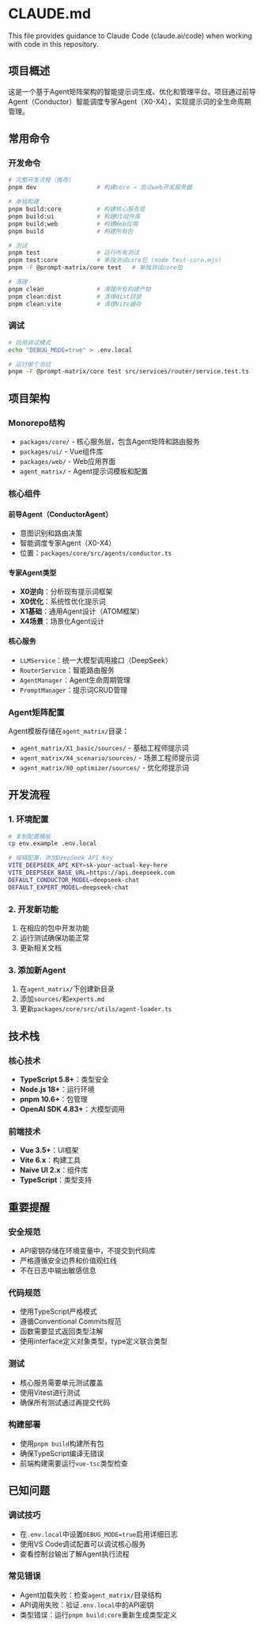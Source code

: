 # CLAUDE.md

This file provides guidance to Claude Code (claude.ai/code) when working with code in this repository.

## 项目概述

这是一个基于Agent矩阵架构的智能提示词生成、优化和管理平台。项目通过前导Agent（Conductor）智能调度专家Agent（X0-X4），实现提示词的全生命周期管理。

## 常用命令

### 开发命令
```bash
# 完整开发流程（推荐）
pnpm dev                 # 构建core → 启动web开发服务器

# 单独构建
pnpm build:core          # 构建核心服务层
pnpm build:ui            # 构建UI组件库
pnpm build:web           # 构建Web应用
pnpm build               # 构建所有包

# 测试
pnpm test                # 运行所有测试
pnpm test:core           # 单独测试core包 (node test-core.mjs)
pnpm -F @prompt-matrix/core test   # 单独测试core包

# 清理
pnpm clean               # 清理所有构建产物
pnpm clean:dist          # 清理dist目录
pnpm clean:vite          # 清理Vite缓存
```

### 调试
```bash
# 启用调试模式
echo "DEBUG_MODE=true" > .env.local

# 运行单个测试
pnpm -F @prompt-matrix/core test src/services/router/service.test.ts
```

## 项目架构

### Monorepo结构
- `packages/core/` - 核心服务层，包含Agent矩阵和路由服务
- `packages/ui/` - Vue组件库
- `packages/web/` - Web应用界面
- `agent_matrix/` - Agent提示词模板和配置

### 核心组件

#### 前导Agent（ConductorAgent）
- 意图识别和路由决策
- 智能调度专家Agent（X0-X4）
- 位置：`packages/core/src/agents/conductor.ts`

#### 专家Agent类型
- **X0逆向**：分析现有提示词框架
- **X0优化**：系统性优化提示词
- **X1基础**：通用Agent设计（ATOM框架）
- **X4场景**：场景化Agent设计

#### 核心服务
- `LLMService`：统一大模型调用接口（DeepSeek）
- `RouterService`：智能路由服务
- `AgentManager`：Agent生命周期管理
- `PromptManager`：提示词CRUD管理

### Agent矩阵配置
Agent模板存储在`agent_matrix/`目录：
- `agent_matrix/X1_basic/sources/` - 基础工程师提示词
- `agent_matrix/X4_scenario/sources/` - 场景工程师提示词
- `agent_matrix/X0_optimizer/sources/` - 优化师提示词

## 开发流程

### 1. 环境配置
```bash
# 复制配置模板
cp env.example .env.local

# 编辑配置，添加DeepSeek API Key
VITE_DEEPSEEK_API_KEY=sk-your-actual-key-here
VITE_DEEPSEEK_BASE_URL=https://api.deepseek.com
DEFAULT_CONDUCTOR_MODEL=deepseek-chat
DEFAULT_EXPERT_MODEL=deepseek-chat
```

### 2. 开发新功能
1. 在相应的包中开发功能
2. 运行测试确保功能正常
3. 更新相关文档

### 3. 添加新Agent
1. 在`agent_matrix/`下创建新目录
2. 添加`sources/`和`experts.md`
3. 更新`packages/core/src/utils/agent-loader.ts`

## 技术栈

### 核心技术
- **TypeScript 5.8+**：类型安全
- **Node.js 18+**：运行环境
- **pnpm 10.6+**：包管理
- **OpenAI SDK 4.83+**：大模型调用

### 前端技术
- **Vue 3.5+**：UI框架
- **Vite 6.x**：构建工具
- **Naive UI 2.x**：组件库
- **TypeScript**：类型支持

## 重要提醒

### 安全规范
- API密钥存储在环境变量中，不提交到代码库
- 严格遵循安全边界和价值观红线
- 不在日志中输出敏感信息

### 代码规范
- 使用TypeScript严格模式
- 遵循Conventional Commits规范
- 函数需要显式返回类型注解
- 使用interface定义对象类型，type定义联合类型

### 测试
- 核心服务需要单元测试覆盖
- 使用Vitest进行测试
- 确保所有测试通过再提交代码

### 构建部署
- 使用`pnpm build`构建所有包
- 确保TypeScript编译无错误
- 前端构建需要运行`vue-tsc`类型检查

## 已知问题

### 调试技巧
- 在`.env.local`中设置`DEBUG_MODE=true`启用详细日志
- 使用VS Code调试配置可以调试核心服务
- 查看控制台输出了解Agent执行流程

### 常见错误
- Agent加载失败：检查`agent_matrix/`目录结构
- API调用失败：验证`.env.local`中的API密钥
- 类型错误：运行`pnpm build:core`重新生成类型定义